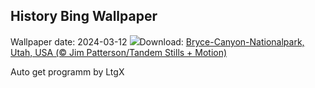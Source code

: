 ## History Bing Wallpaper
Wallpaper date: 2024-03-12
![](https://www.bing.com/th?id=OHR.BryceSnow_DE-DE0166968518_UHD.jpg&w=1000)Download: [Bryce-Canyon-Nationalpark, Utah, USA (© Jim Patterson/Tandem Stills + Motion)](https://www.bing.com/th?id=OHR.BryceSnow_DE-DE0166968518_UHD.jpg)

Auto get programm by LtgX
